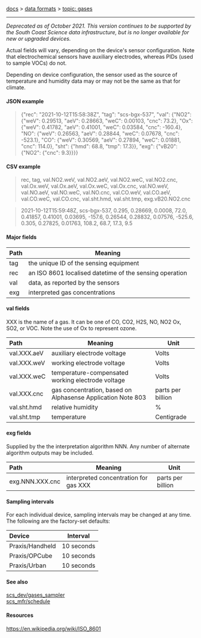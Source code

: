 [docs](https://github.com/south-coast-science/docs/wiki) >
[data formats](https://github.com/south-coast-science/data-formats/wiki) >
[topic: gases](https://github.com/south-coast-science/data-formats/wiki/Topic:-gases) 
***


_Deprecated as of October 2021. This version continues to be supported by the South Coast Science data infrastructure, but is no longer available for new or upgraded devices._


Actual fields will vary, depending on the device's sensor configuration. Note that electrochemical sensors have auxiliary electrodes, whereas PIDs (used to sample VOCs) do not.

Depending on device configuration, the sensor used as the source of temperature and humidity data may or may not be the same as that for climate.

#### JSON example
> {"rec": "2021-10-12T15:58:38Z", "tag": "scs-bgx-537", "val": {"NO2": {"weV": 0.29513, "aeV": 0.28663, "weC": 0.00103, "cnc": 73.2}, "Ox": {"weV": 0.41782, "aeV": 0.41001, "weC": 0.03584, "cnc": -160.4}, "NO": {"weV": 0.26563, "aeV": 0.28844, "weC": 0.07678, "cnc": -523.1}, "CO": {"weV": 0.30569, "aeV": 0.27894, "weC": 0.01881, "cnc": 114.0}, "sht": {"hmd": 68.8, "tmp": 17.3}}, "exg": {"vB20": {"NO2": {"cnc": 9.3}}}}


#### CSV example
> rec, tag, val.NO2.weV, val.NO2.aeV, val.NO2.weC, val.NO2.cnc, val.Ox.weV, val.Ox.aeV, val.Ox.weC, val.Ox.cnc, val.NO.weV, val.NO.aeV, val.NO.weC, val.NO.cnc, val.CO.weV, val.CO.aeV, val.CO.weC, val.CO.cnc, val.sht.hmd, val.sht.tmp, exg.vB20.NO2.cnc

> 2021-10-12T15:59:48Z, scs-bgx-537, 0.295, 0.28669, 0.0008, 72.0, 0.41857, 0.41001, 0.03695, -157.6, 0.26544, 0.28832, 0.07576, -525.6, 0.305, 0.27825, 0.01763, 108.2, 68.7, 17.3, 9.5


#### Major fields
| Path | Meaning |
|:--------|---|
| tag | the unique ID of the sensing equipment |
| rec | an ISO 8601 localised datetime of the sensing operation |
| val | data, as reported by the sensors |
| exg | interpreted gas concentrations |



#### val fields
XXX is the name of a gas. It can be one of CO, CO2, H2S, NO, NO2 Ox, SO2, or VOC. Note the use of Ox to represent ozone.

| Path | Meaning | Unit |
|:--------|---|---|
| val.XXX.aeV | auxiliary electrode voltage | Volts |
| val.XXX.weV | working electrode voltage | Volts |
| val.XXX.weC | temperature-compensated working electrode voltage | Volts |
| val.XXX.cnc | gas concentration, based on Alphasense Application Note 803 | parts per billion |
| val.sht.hmd | relative humidity | % |
| val.sht.tmp | temperature | Centigrade |

#### exg fields
Supplied by the the interpretation algorithm NNN. Any number of alternate algorithm outputs may be included.

| Path | Meaning | Unit |
|:--------|---|---|
| exg.NNN.XXX.cnc | interpreted concentration for gas XXX | parts per billion |

#### Sampling intervals
For each individual device, sampling intervals may be changed at any time. The following are the factory-set defaults:

| Device | Interval |
|:-------|----------|
| Praxis/Handheld | 10 seconds |
| Praxis/OPCube | 10 seconds |
| Praxis/Urban | 10 seconds |

#### See also
[scs_dev/gases_sampler](https://github.com/south-coast-science/scs_dev/wiki/gases_sampler)  
[scs_mfr/schedule](https://github.com/south-coast-science/scs_mfr/wiki/schedule)  

#### Resources

https://en.wikipedia.org/wiki/ISO_8601
